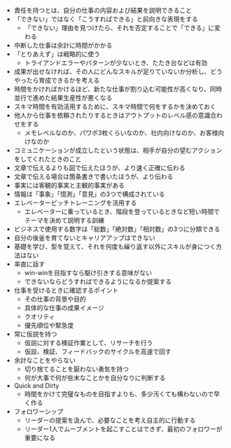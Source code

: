 - 責任を持つとは、自分の仕事の内容および結果を説明できること
- 「できない」ではなく「こうすればできる」と前向きな表現をする
    - 「できない」理由を見つけたら、それを否定することで「できる」に変わる
- 中断した仕事は余計に時間がかかる
- 「とりあえず」は戦略的に使う
    - トライアンドエラーやパターンが少ないとき、たたき台などは有効
- 成果が出せなければ、その人にどんなスキルが足りていないか分析し、どうやったら育成できるかを考える
- 時間をかければかけるほど、新たな仕事が割り込む可能性が高くなり、同時並行で進めた結果生産性が悪くなる
- スキマ時間を有効活用するために、スキマ時間で何をするかを決めておく
- 他人から仕事を依頼されたりするときはアウトプットのレベル感の意識合わせをする
    - メモレベルなのか、パワポ3枚くらいなのか、社内向けなのか、お客様向けなのか
- コミュニケーションが成立したという状態は、相手が自分の望むアクションをしてくれたときのこと
- 文章で伝えるよりも図で伝えたほうが、より速く正確に伝わる
- 文章で伝える場合は箇条書きで書いたほうが、より伝わる
- 事実には客観的事実と主観的事実がある
- 情報は「事象」「憶測」「意見」の3つで構成されている
- エレベーターピッチトレーニングを活用する
    - エレベーターに乗っているとき、階段を登っているときなど短い時間でテーマを決めて説明する訓練
- ビジネスで使用する数字は「総数」「絶対数」「相対数」の3つに分類できる
- 自分の後釜を育てないとキャリアアップはできない
- 基礎を学び、型を覚えて、それを何度も繰り返す以外にスキルが身につく方法はない
- 率直に話す
    - win-winを目指すなら駆け引きする意味がない
    - できないならどうすればできるようになるか提案する
- 仕事を受けるときに確認するポイント
    - その仕事の背景や目的
    - 具体的な仕事の成果イメージ
    - クオリティ
    - 優先順位や緊急度
- 常に仮説を持つ
    - 仮説に対する検証作業として、リサーチを行う
    - 仮設、検証、フィードバックのサイクルを高速で回す
- 余計なことをやらない
    - 切り捨てることを厭わない勇気を持つ
    - 何が大事で何が些末なことかを自分なりに判断する
- Quick and Dirty
    - 時間をかけて完璧なものを目指すよりも、多少汚くても構わないので早く作る
- フォロワーシップ
    - リーダーの提案を汲んで、必要なことを考え自主的に行動する
    - リーダー1人でムーブメントを起こすことはできず、最初のフォロワーが重要になる
